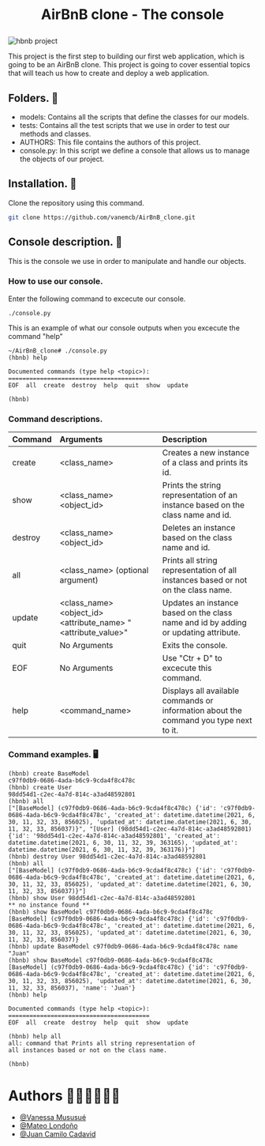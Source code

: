 
# <p align="center"> AirBnB clone - The console <p>
<img src="https://i.ibb.co/R6g7P2W/65f4a1dd9c51265f49d0.png" alt="hbnb project">

This project is the first step to building our first web application, which is going to be an AirBnB clone. This project is going to cover essential topics that will teach us how to create and deploy a web application.

## Folders. 📂

 - models: Contains all the scripts that define the classes for our models.
 - tests: Contains all the test scripts that we use in order to test our methods and classes.
 - AUTHORS: This file contains the authors of this project.
 - console.py: In this script we define a console that allows us to manage the objects of our project.

## Installation. 🧰

Clone the repository using this command.

```bash
git clone https://github.com/vanemcb/AirBnB_clone.git
```

## Console description. 📜

This is the console we use in order to manipulate and handle our objects.

### How to use our console.

Enter the following command to excecute our console.

```
./console.py
```
This is an example of what our console outputs when you excecute the command "help"
```
~/AirBnB_clone# ./console.py
(hbnb) help

Documented commands (type help <topic>):
========================================
EOF  all  create  destroy  help  quit  show  update

(hbnb)
```

### Command descriptions.

| Command     | Arguments   | Description   |
| :---        | :---        | :---          |
| create      | <class_name> | Creates a new instance of a class and prints its id.|
| show        | <class_name> <object_id> | Prints the string representation of an instance based on the class name and id.|
| destroy     | <class_name> <object_id>     | Deletes an instance based on the class name and id. |
| all         | <class_name> (optional argument)       | Prints all string representation of all instances based or not on the class name. |
| update      | <class_name> <object_id> <attribute_name> "<attribute_value>"       | Updates an instance based on the class name and id by adding or updating attribute.   |
| quit        | No Arguments        | Exits the console.      |
| EOF         | No Arguments       | Use "Ctr + D" to excecute this command.   |
| help        | <command_name>        | Displays all available commands or information about the command you type next to it.|

### Command examples. 🖥️

```
(hbnb) create BaseModel
c97f0db9-0686-4ada-b6c9-9cda4f8c478c
(hbnb) create User
98dd54d1-c2ec-4a7d-814c-a3ad48592801
(hbnb) all
["[BaseModel] (c97f0db9-0686-4ada-b6c9-9cda4f8c478c) {'id': 'c97f0db9-0686-4ada-b6c9-9cda4f8c478c', 'created_at': datetime.datetime(2021, 6, 30, 11, 32, 33, 856025), 'updated_at': datetime.datetime(2021, 6, 30, 11, 32, 33, 856037)}", "[User] (98dd54d1-c2ec-4a7d-814c-a3ad48592801) {'id': '98dd54d1-c2ec-4a7d-814c-a3ad48592801', 'created_at': datetime.datetime(2021, 6, 30, 11, 32, 39, 363165), 'updated_at': datetime.datetime(2021, 6, 30, 11, 32, 39, 363176)}"]
(hbnb) destroy User 98dd54d1-c2ec-4a7d-814c-a3ad48592801
(hbnb) all
["[BaseModel] (c97f0db9-0686-4ada-b6c9-9cda4f8c478c) {'id': 'c97f0db9-0686-4ada-b6c9-9cda4f8c478c', 'created_at': datetime.datetime(2021, 6, 30, 11, 32, 33, 856025), 'updated_at': datetime.datetime(2021, 6, 30, 11, 32, 33, 856037)}"]
(hbnb) show User 98dd54d1-c2ec-4a7d-814c-a3ad48592801
** no instance found **
(hbnb) show BaseModel c97f0db9-0686-4ada-b6c9-9cda4f8c478c
[BaseModel] (c97f0db9-0686-4ada-b6c9-9cda4f8c478c) {'id': 'c97f0db9-0686-4ada-b6c9-9cda4f8c478c', 'created_at': datetime.datetime(2021, 6, 30, 11, 32, 33, 856025), 'updated_at': datetime.datetime(2021, 6, 30, 11, 32, 33, 856037)}
(hbnb) update BaseModel c97f0db9-0686-4ada-b6c9-9cda4f8c478c name "Juan"
(hbnb) show BaseModel c97f0db9-0686-4ada-b6c9-9cda4f8c478c
[BaseModel] (c97f0db9-0686-4ada-b6c9-9cda4f8c478c) {'id': 'c97f0db9-0686-4ada-b6c9-9cda4f8c478c', 'created_at': datetime.datetime(2021, 6, 30, 11, 32, 33, 856025), 'updated_at': datetime.datetime(2021, 6, 30, 11, 32, 33, 856037), 'name': 'Juan'}
(hbnb) help

Documented commands (type help <topic>):
========================================
EOF  all  create  destroy  help  quit  show  update

(hbnb) help all
all: command that Prints all string representation of
all instances based or not on the class name.

(hbnb)
```

# Authors 👩‍💻👨‍💻👨‍💻

- [@Vanessa Mususué](https://github.com/vanemcb)
- [@Mateo Londoño](https://github.com/Matteo-lu)
- [@Juan Camilo Cadavid](https://github.com/Juansu01)
